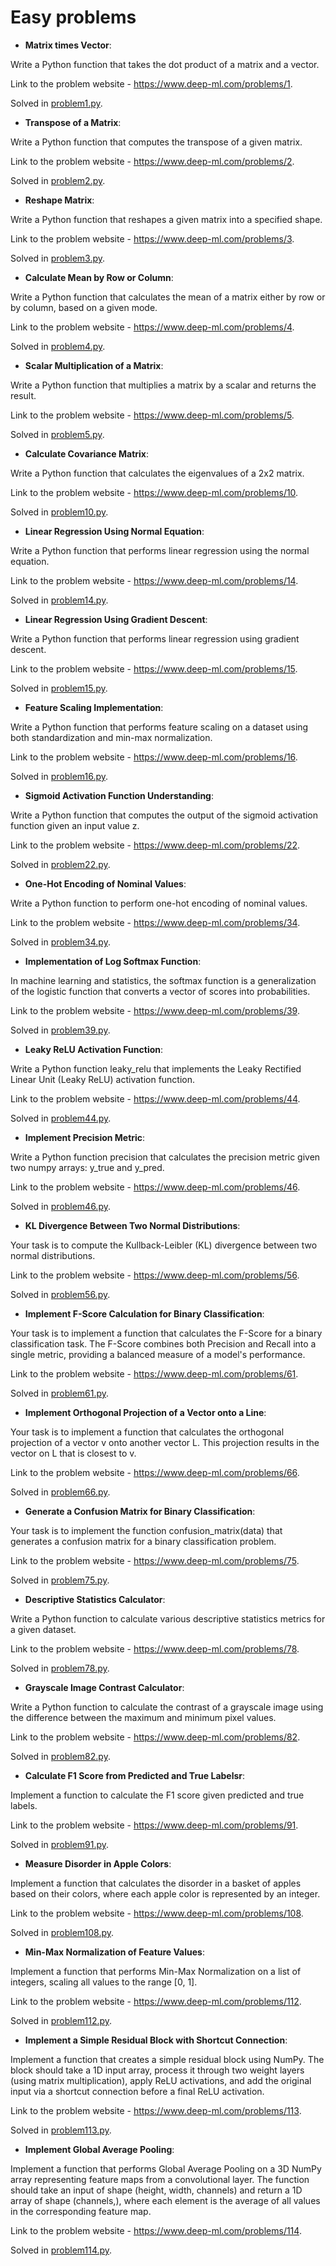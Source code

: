 # Easy problems
* **Matrix times Vector**:
  
Write a Python function that takes the dot product of a matrix and a vector.

Link to the problem website - https://www.deep-ml.com/problems/1.

Solved in [problem1.py](problem1.py).

* **Transpose of a Matrix**:
  
Write a Python function that computes the transpose of a given matrix.

Link to the problem website - https://www.deep-ml.com/problems/2.

Solved in [problem2.py](problem2.py).

* **Reshape Matrix**:
  
Write a Python function that reshapes a given matrix into a specified shape.

Link to the problem website - https://www.deep-ml.com/problems/3.

Solved in [problem3.py](problem3.py).

* **Calculate Mean by Row or Column**:
  
Write a Python function that calculates the mean of a matrix either by row or by column, based on a given mode.

Link to the problem website - https://www.deep-ml.com/problems/4.

Solved in [problem4.py](problem4.py).

* **Scalar Multiplication of a Matrix**:
  
Write a Python function that multiplies a matrix by a scalar and returns the result.

Link to the problem website - https://www.deep-ml.com/problems/5.

Solved in [problem5.py](problem5.py).

* **Calculate Covariance Matrix**:
  
Write a Python function that calculates the eigenvalues of a 2x2 matrix.

Link to the problem website - https://www.deep-ml.com/problems/10.

Solved in [problem10.py](problem10.py).

* **Linear Regression Using Normal Equation**:
  
Write a Python function that performs linear regression using the normal equation.

Link to the problem website - https://www.deep-ml.com/problems/14.

Solved in [problem14.py](problem14.py).

* **Linear Regression Using Gradient Descent**:
  
Write a Python function that performs linear regression using gradient descent.

Link to the problem website - https://www.deep-ml.com/problems/15.

Solved in [problem15.py](problem15.py).

* **Feature Scaling Implementation**:
  
Write a Python function that performs feature scaling on a dataset using both standardization and min-max normalization.

Link to the problem website - https://www.deep-ml.com/problems/16.

Solved in [problem16.py](problem16.py).

* **Sigmoid Activation Function Understanding**:
  
Write a Python function that computes the output of the sigmoid activation function given an input value z.

Link to the problem website - https://www.deep-ml.com/problems/22.

Solved in [problem22.py](problem22.py).

* **One-Hot Encoding of Nominal Values**:
  
Write a Python function to perform one-hot encoding of nominal values.

Link to the problem website - https://www.deep-ml.com/problems/34.

Solved in [problem34.py](problem34.py).

* **Implementation of Log Softmax Function**:
  
In machine learning and statistics, the softmax function is a generalization of the logistic function that converts a vector of scores into probabilities.

Link to the problem website - https://www.deep-ml.com/problems/39.

Solved in [problem39.py](problem39.py).

* **Leaky ReLU Activation Function**:
  
Write a Python function leaky_relu that implements the Leaky Rectified Linear Unit (Leaky ReLU) activation function.

Link to the problem website - https://www.deep-ml.com/problems/44.

Solved in [problem44.py](problem44.py).

* **Implement Precision Metric**:
  
Write a Python function precision that calculates the precision metric given two numpy arrays: y_true and y_pred.

Link to the problem website - https://www.deep-ml.com/problems/46.

Solved in [problem46.py](problem46.py).

* **KL Divergence Between Two Normal Distributions**:
  
Your task is to compute the Kullback-Leibler (KL) divergence between two normal distributions.

Link to the problem website - https://www.deep-ml.com/problems/56.

Solved in [problem56.py](problem56.py).

* **Implement F-Score Calculation for Binary Classification**:
  
Your task is to implement a function that calculates the F-Score for a binary classification task. The F-Score combines both Precision and Recall into a single metric, providing a balanced measure of a model's performance.

Link to the problem website - https://www.deep-ml.com/problems/61.

Solved in [problem61.py](problem61.py).

* **Implement Orthogonal Projection of a Vector onto a Line**:
  
Your task is to implement a function that calculates the orthogonal projection of a vector v onto another vector L. This projection results in the vector on L that is closest to v.

Link to the problem website - https://www.deep-ml.com/problems/66.

Solved in [problem66.py](problem66.py).

* **Generate a Confusion Matrix for Binary Classification**:
  
Your task is to implement the function confusion_matrix(data) that generates a confusion matrix for a binary classification problem.

Link to the problem website - https://www.deep-ml.com/problems/75.

Solved in [problem75.py](problem75.py).

* **Descriptive Statistics Calculator**:
  
Write a Python function to calculate various descriptive statistics metrics for a given dataset.

Link to the problem website - https://www.deep-ml.com/problems/78.

Solved in [problem78.py](problem78.py).

* **Grayscale Image Contrast Calculator**:
  
Write a Python function to calculate the contrast of a grayscale image using the difference between the maximum and minimum pixel values.

Link to the problem website - https://www.deep-ml.com/problems/82.

Solved in [problem82.py](problem82.py).

* **Calculate F1 Score from Predicted and True Labelsr**:
  
Implement a function to calculate the F1 score given predicted and true labels.

Link to the problem website - https://www.deep-ml.com/problems/91.

Solved in [problem91.py](problem91.py).

* **Measure Disorder in Apple Colors**:
  
Implement a function that calculates the disorder in a basket of apples based on their colors, where each apple color is represented by an integer.

Link to the problem website - https://www.deep-ml.com/problems/108.

Solved in [problem108.py](problem108.py).

* **Min-Max Normalization of Feature Values**:
  
Implement a function that performs Min-Max Normalization on a list of integers, scaling all values to the range [0, 1].

Link to the problem website - https://www.deep-ml.com/problems/112.

Solved in [problem112.py](problem112.py).

* **Implement a Simple Residual Block with Shortcut Connection**:
  
Implement a function that creates a simple residual block using NumPy. The block should take a 1D input array, process it through two weight layers (using matrix multiplication), apply ReLU activations, and add the original input via a shortcut connection before a final ReLU activation.

Link to the problem website - https://www.deep-ml.com/problems/113.

Solved in [problem113.py](problem113.py).

* **Implement Global Average Pooling**:
  
Implement a function that performs Global Average Pooling on a 3D NumPy array representing feature maps from a convolutional layer. The function should take an input of shape (height, width, channels) and return a 1D array of shape (channels,), where each element is the average of all values in the corresponding feature map.

Link to the problem website - https://www.deep-ml.com/problems/114.

Solved in [problem114.py](problem114.py).